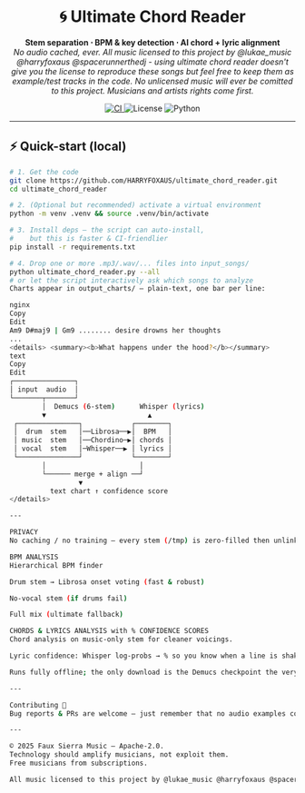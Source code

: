 <h1 align="center">
  🌀  Ultimate Chord Reader
</h1>

<p align="center">
  <b>Stem separation&nbsp;⋅ BPM &amp; key detection&nbsp;⋅ AI chord + lyric alignment</b><br>
  <i>No audio cached, ever.</i>
  <i>All music licensed to this project by @lukae_music @harryfoxaus @spacerunnerthedj - using ultimate chord reader doesn't give you the license to reproduce these songs but feel free to keep them as example/test tracks in the code. No unlicensed music will ever be comitted to this project. Musicians and artists rights come first.</i>
</p>

<p align="center">
  <a href="https://github.com/HARRYFOXAUS/ultimate_chord_reader/actions">
    <img alt="CI" src="https://github.com/HARRYFOXAUS/ultimate_chord_reader/actions/workflows/ci.yml/badge.svg">
  </a>
  <img alt="License" src="https://img.shields.io/badge/license-Apache%202.0-blue">
  <img alt="Python"  src="https://img.shields.io/badge/python-3.9%20|%203.10%20|%203.11%20|%203.12-blue">
</p>

---

## ⚡ Quick-start (local)

```bash
# 1. Get the code
git clone https://github.com/HARRYFOXAUS/ultimate_chord_reader.git
cd ultimate_chord_reader

# 2. (Optional but recommended) activate a virtual environment
python -m venv .venv && source .venv/bin/activate

# 3. Install deps – the script can auto-install,
#    but this is faster & CI-friendlier
pip install -r requirements.txt

# 4. Drop one or more .mp3/.wav/... files into input_songs/
python ultimate_chord_reader.py --all
# or let the script interactively ask which songs to analyze
Charts appear in output_charts/ – plain-text, one bar per line:

nginx
Copy
Edit
Am9 D#maj9 | Gm9 ........ desire drowns her thoughts
...
<details> <summary><b>What happens under the hood?</b></summary>
text
Copy
Edit
┌───────────────┐
│ input  audio  │
└───────┬───────┘
        │  Demucs (6-stem)      Whisper (lyrics)
        ▼                         ▲
 ┌───────────────┐            ┌────────┐
 │  drum  stem   │──Librosa──▶│  BPM   │
 │ music  stem   │──Chordino─▶│ chords │
 │ vocal  stem   │─Whisper──▶ │ lyrics │
 └───────────────┘            └────────┘
        │                       │
        └────── merge + align ──┘
                 ▼
          text chart ↑ confidence score
</details>

---

PRIVACY
No caching / no training – every stem (/tmp) is zero-filled then unlinked as soon as inference finishes.

BPM ANALYSIS
Hierarchical BPM finder

Drum stem → Librosa onset voting (fast & robust)

No-vocal stem (if drums fail)

Full mix (ultimate fallback)

CHORDS & LYRICS ANALYSIS with % CONFIDENCE SCORES
Chord analysis on music-only stem for cleaner voicings.

Lyric confidence: Whisper log-probs → % so you know when a line is shaky.

Runs fully offline; the only download is the Demucs checkpoint the very first time.

---

Contributing 🫶
Bug reports & PRs are welcome – just remember that no audio examples containing commercial music can be committed.

---

© 2025 Faux Sierra Music – Apache-2.0.
Technology should amplify musicians, not exploit them.
Free musicians from subscriptions.

All music licensed to this project by @lukae_music @harryfoxaus @spacerunnerthedj - using ultimate chord reader doesn't give you the license to reproduce these songs but feel free to keep them as example/test tracks in the code. No unlicensed music will ever be comitted to this project. Musicians and artists rights come first.